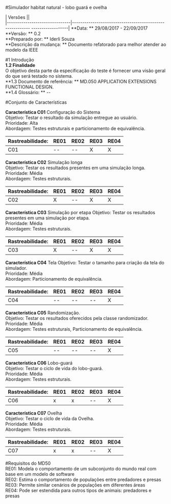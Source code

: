 #Simulador habitat natural - lobo guará e ovelha 

| Versões                  ||  
|-------------------------------|--------------------------------------------------------- ------------------|
**Data: **  29/08/2017  -  22/09/2017     
**Versão:  **   0.2   
**Preparado por:  **  Iderli Souza  
**Descrição da mudança:  **    Documento refatorado para melhor atender ao modelo da IEEE    
         
#1 Introdução     
**1.2 Finalidade**  
O objetivo desta parte da especificação do teste é fornecer uma visão geral do que será testado no sistema.  
**1.3 Documento de referência: ** MD.050 APPLICATION EXTENSIONS FUNCTIONAL DESIGN.  
**1.4 Glossário: ** --  

#Conjunto de Características  

**Característica C01** Configuração do Sistema  
Objetivo: Testar o resultado da simulação entregue ao usuário.  
Prioridade: Alta  
Abordagem: Testes estruturais e particionamento de equivalência. 
 
| Rastreabilidade:    |   RE01       |      RE02       |    RE03        |   RE04  |
|---------------------|--------------|-----------------|----------------|---------|  
|          C01        |      --      |       --        |       X        |    X    |

**Característica C02** Simulação longa  
Objetivo: Testar os resultados presentes em uma simulação longa.   
Prioridade: Média  
Abordagem: Testes estruturais.   

| Rastreabilidade:    |   RE01       |      RE02       |    RE03        |   RE04  |
|---------------------|--------------|-----------------|----------------|---------|  
|          C02        |       X      |       --        |       X        |    X    |

**Característica C03** Simulação por etapa 
Objetivo: Testar os resultados presentes em uma simulação por etapa.     
Prioridade: Média  
Abordagem: Testes estruturais.   

| Rastreabilidade:    |   RE01       |      RE02       |    RE03        |   RE04  |
|---------------------|--------------|-----------------|----------------|---------|  
|          C03        |       X      |       --        |       X        |    X    |

**Característica C04** Tela 
Objetivo: Testar o tamanho para criação da tela do simulador.     
Prioridade: Média  
Abordagem: Particionamento de equivalência.     

| Rastreabilidade:    |   RE01       |      RE02       |    RE03        |   RE04  |
|---------------------|--------------|-----------------|----------------|---------|  
|          C04        |       --     |       --        |       --       |    X    |

**Característica C05** Randomização.  
Objetivo: Testar os resultados oferecidos pela classe randomizador.      
Prioridade: Média  
Abordagem: Testes estruturais, Particionamento de equivalência. 
    
| Rastreabilidade:    |   RE01       |      RE02       |    RE03        |   RE04  |
|---------------------|--------------|-----------------|----------------|---------|  
|          C05        |       --     |       --        |       --       |    X    |

**Característica C06** Lobo-guará  
Objetivo: Testar o ciclo de vida do lobo-guará.        
Prioridade: Média  
Abordagem: Testes estruturais.     

| Rastreabilidade:    |   RE01       |      RE02       |    RE03        |   RE04  |
|---------------------|--------------|-----------------|----------------|---------|  
|          C06        |       x      |        x        |       --       |    X    |

**Característica C07** Ovelha  
Objetivo: Testar o ciclo de vida da Ovelha.        
Prioridade: Média  
Abordagem: Testes estruturais.     

| Rastreabilidade:    |   RE01       |      RE02       |    RE03        |   RE04  |
|---------------------|--------------|-----------------|----------------|---------|  
|          C07        |       x      |        x        |       --       |    X    |


#Requisitos do MD50  
 RE01: Modela o comportamento de um subconjunto do mundo real com base em um
modelo de software  
 RE02: Estima o comportamento de populações entre predadores e presas  
 RE03: Permite similar cenários de populações em diferentes áreas  
 RE04: Pode ser estendida para outros tipos de animais: predadores e presas